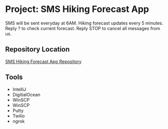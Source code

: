 # Project: SMS Hiking Forecast App
SMS will be sent everyday at 6AM. Hiking forecast updates every 5 minutes. Reply ? to check current forecast. Reply STOP to cancel all messages from us.

## Repository Location
[SMS Hiking Forecast App Repository](https://github.com/suy703/SMS-Hiking-Forecast-App "SMS Hiking Forecast App Repository")

## Tools
<ul>
  <li>IntelliJ</li>
  <li>DigitialOcean</li>
  <li>WinSCP</li>
  <li>WinSCP</li>
  <li>Putty</li>
  <li>Twilio</li>
  <li>ngrok</li>
</ul>
